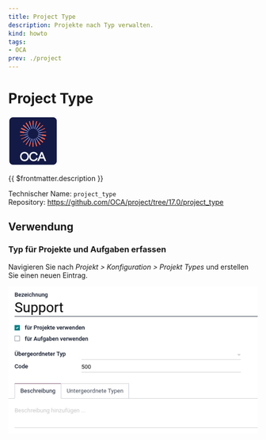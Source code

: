 ```yaml
---
title: Project Type
description: Projekte nach Typ verwalten.
kind: howto
tags:
- OCA
prev: ./project
---
```

# Project Type
![icon_oca_app](attachments/icon_oca_app.png)

{{ $frontmatter.description }}

Technischer Name: `project_type`\
Repository: <https://github.com/OCA/project/tree/17.0/project_type>

## Verwendung

### Typ für Projekte und Aufgaben erfassen

Navigieren Sie nach *Projekt > Konfiguration > Projekt Types* und erstellen Sie einen neuen Eintrag.

![](attachments/Project%20Type.png)

